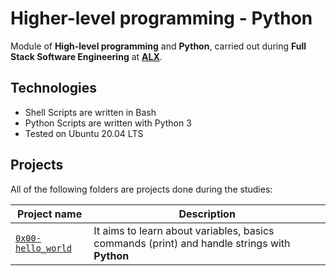 # Higher-level programming - Python
Module of **High-level programming** and **Python**, carried out during **Full Stack Software Engineering** at **[ALX](https://alx-intranet.hbtn.io/)**.

## Technologies
* Shell Scripts are written in Bash
* Python Scripts are written with Python 3
* Tested on Ubuntu 20.04 LTS

## Projects
All of the following folders are projects done during the studies:

| Project name | Description |
| ------------ | ----------- |
| [`0x00-hello_world`](https://github.com/awonuga123/alx-higher_level_programming/tree/master/0x00-python-hello_world) | It aims to learn about variables, basics commands (print) and handle strings with **Python** |
